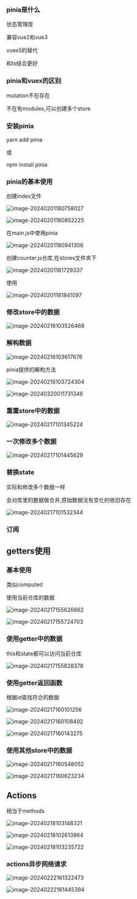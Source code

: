 

### pinia是什么

状态管理库

兼容vue2和vue3

vuex5的替代

和ts结合更好

### pinia和vuex的区别

mutation不在存在

不在有modules,可以创建多个store

### 安装pinia

yarn add pinia

或

npm install pinia

### pinia的基本使用

创建index文件

![image-20240201180758027](img/image-20240201180758027.png)

![image-20240201180852225](img/image-20240201180852225.png)

在main.js中使用pinia

![image-20240201180941306](img/image-20240201180941306.png)

创建counter.js仓库,在stores文件夹下

![image-20240201181729337](img/image-20240201181729337.png)

使用

![image-20240201181841097](img/image-20240201181841097.png)

### 修改store中的数据

![image-20240216103526468](img/image-20240216103526468.png)

### 解构数据 

![image-20240216103617676](img/image-20240216103617676.png)

pinia提供的解构方法

![image-20240216103724304](img/image-20240216103724304.png)

![image-20240320011731346](img/image-20240320011731346.png)

### 重置store中的数据

![image-20240217101345224](img/image-20240217101345224.png)

### 一次修改多个数据

![image-20240217101445629](img/image-20240217101445629.png)

### 替换state

实际和修改多个数据一样

会对库里的数据做合并,原始数据没有变化的依旧存在

![image-20240217101532344](img/image-20240217101532344.png)

### 订阅

## getters使用

### 基本使用

类似computed

使用当前仓库的数据

![image-20240217155626662](img/image-20240217155626662.png)

![image-20240217155724703](img/image-20240217155724703.png)

### 使用getter中的数据

this和state都可以访问当前仓库

![image-20240217155828378](img/image-20240217155828378.png)

### 使用getter返回函数

根据id查找符合的数据

![image-20240217160101256](img/image-20240217160101256.png)

![image-20240217160108492](img/image-20240217160108492.png)

![image-20240217160143275](img/image-20240217160143275.png)

### 使用其他store中的数据

![image-20240217160548052](img/image-20240217160548052.png)

![image-20240217160623234](img/image-20240217160623234.png) 

## Actions

相当于methods

![image-20240218103148321](img/image-20240218103148321.png)

![image-20240218102613964](img/image-20240218102613964.png)

![image-20240218103235722](img/image-20240218103235722.png)

### actions异步网络请求

![image-20240222161322473](img/image-20240222161322473.png)

![image-20240222161445394](img/image-20240222161445394.png)